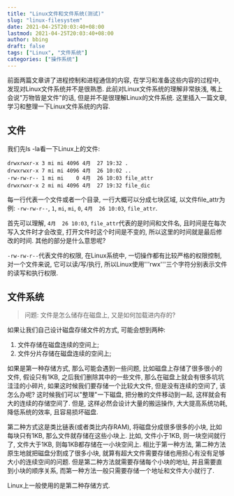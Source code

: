 ```yaml
---
title: "Linux文件和文件系统(测试)"
slug: "linux-filesystem"
date: 2021-04-25T20:03:40+08:00
lastmod: 2021-04-25T20:03:40+08:00
author: bbing
draft: false
tags: ["Linux", "文件系统"]
categories: ["操作系统"]
---
```


前面两篇文章讲了进程控制和进程通信的内容, 在学习和准备这些内容的过程中, 发现对Linux文件系统并不是很熟悉. 此前对Linux文件系统的理解非常肤浅, 嘴上会说"万物皆是文件"的话, 但是并不是很理解Linux的文件系统. 这里插入一篇文章, 学习和整理一下Linux文件系统的内容.

<!--more-->

## 文件

我们先ls -la看一下Linux上的文件:
```
drwxrwxr-x 3 mi mi 4096 4月  27 19:32 .
drwxrwxr-x 7 mi mi 4096 4月  26 10:02 ..
-rw-rw-r-- 1 mi mi    0 4月  26 10:03 file_attr
drwxrwxr-x 2 mi mi 4096 4月  27 19:32 file_dic
```

每一行代表一个文件或者一个目录, 一行大概可以分成七块区域, 以文件file_attr为例: ```-rw-rw-r--```, ```1```, ```mi```, ```mi```, ```0```, ```4月  26 10:03```, ```file_attr```.

首先可以理解, ```4月  26 10:03```, ```file_attr```代表的是时间和文件名, 且时间是在每次写入文件时才会改变, 打开文件时这个时间是不变的, 所以这里的时间就是最后修改的时间. 其他的部分是什么意思呢?

```-rw-rw-r--```代表文件的权限, 在Linux系统中, 一切操作都有比较严格的权限控制, 对一个文件来说, 它可以读/写/执行, 所以Linux使用'''rwx'''三个字符分别表示文件的读写和执行权限.



## 文件系统

> 问题: 文件是怎么储存在磁盘上, 又是如何加载进内存的?

如果让我们自己设计磁盘存储文件的方式, 可能会想到两种:

1. 文件存储在磁盘连续的空间上;
2. 文件分片存储在磁盘连续的空间上;

如果是第一种存储方式, 那么可能会遇到一些问题, 比如磁盘上存储了很多很小的文件, 假设只有1KB, 之后我们删除其中的一些文件, 那么在磁盘上就会有很多坑坑洼洼的小碎片, 如果这时候我们要存储一个比较大文件, 但是没有连续的空间了, 该怎么办呢?  这时候我们可以"整理"一下磁盘, 把分散的文件移动到一起, 这样就会有大的连续的存储空间了. 但是, 这样必然会设计大量的搬运操作, 大大提高系统功耗, 降低系统的效率, 且容易损坏磁盘.

第二种方式这是类比链表(或者类比内存RAM), 将磁盘分成很多很多的小块, 比如每块只有1KB, 那么文件就存储在这些小块上. 比如, 文件小于1KB, 则一块空间就行了, 文件大于1KB, 则每1KB都存储在一小块空间上. 相比于第一种方法, 第二种方法原生地就把磁盘分割成了很多小块, 就算有超大文件需要存储也用担心有没有足够大小的连续空间的问题. 但是第二种方法就需要存储每个小块的地址, 并且需要直到小块的顺序关系, 而第一种方法一般只需要存储一个地址和文件大小就行了.

Linux上一般使用的是第二种存储方式.